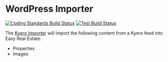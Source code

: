 # WordPress Importer

[![Coding Standards Build Status](https://github.com/GrimaceOfDespair/kyero-importer/actions/workflows/cs.yml/badge.svg)](https://github.com/GrimaceOfDespair/kyero-importer/actions/workflows/cs.yml)
[![Test Build Status](https://github.com/GrimaceOfDespair/kyero-importer/actions/workflows/test.yml/badge.svg)](https://github.com/GrimaceOfDespair/kyero-importer/actions/workflows/test.yml)

The [Kyero Importer](https://wordpress.org/plugins/kyero-importer/) will import the following content from a Kyero feed into Easy Real Estate:

* Properties
* Images
